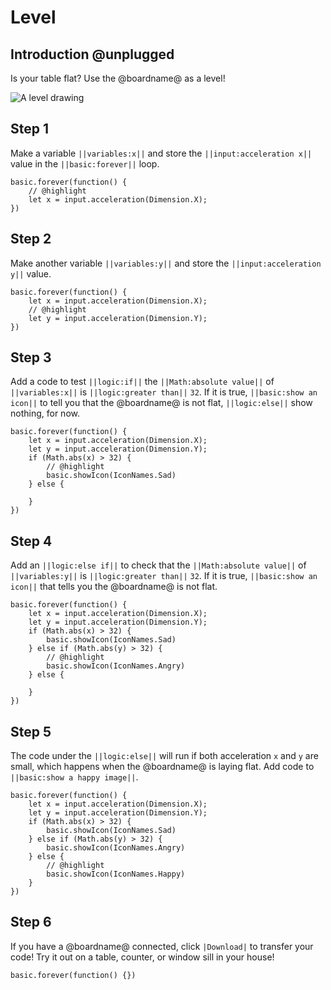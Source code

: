 # Level

## Introduction @unplugged

Is your table flat? Use the @boardname@ as a level!

![A level drawing](/static/mb/projects/level.png)


## Step 1

Make a variable ``||variables:x||`` and store the ``||input:acceleration x||`` value
in the ``||basic:forever||`` loop.

```blocks
basic.forever(function() {
    // @highlight
    let x = input.acceleration(Dimension.X);
})
```

## Step 2

Make another variable ``||variables:y||`` and store the ``||input:acceleration y||`` value.

```blocks
basic.forever(function() {
    let x = input.acceleration(Dimension.X);
    // @highlight
    let y = input.acceleration(Dimension.Y);
})
```

## Step 3

Add a code to test ``||logic:if||`` the ``||Math:absolute value||`` of ``||variables:x||`` is ``||logic:greater than||`` ``32``. 
If it is true, ``||basic:show an icon||`` to tell you that the @boardname@ is not flat, ``||logic:else||`` show nothing, for now.

```blocks
basic.forever(function() {
    let x = input.acceleration(Dimension.X);
    let y = input.acceleration(Dimension.Y);
    if (Math.abs(x) > 32) {
        // @highlight
        basic.showIcon(IconNames.Sad)        
    } else {

    }
})
```

## Step 4

Add an ``||logic:else if||`` to check that the ``||Math:absolute value||`` of ``||variables:y||`` is ``||logic:greater than||`` ``32``. 
If it is true, ``||basic:show an icon||`` that tells you the @boardname@ is not flat.

```blocks
basic.forever(function() {
    let x = input.acceleration(Dimension.X);
    let y = input.acceleration(Dimension.Y);
    if (Math.abs(x) > 32) {
        basic.showIcon(IconNames.Sad)        
    } else if (Math.abs(y) > 32) {
        // @highlight
        basic.showIcon(IconNames.Angry)        
    } else {

    }
})
```

## Step 5

The code under the ``||logic:else||`` will run if both acceleration ``x`` and ``y`` are small, which happens when the @boardname@ is laying flat. Add code to ``||basic:show a happy image||``.

```blocks
basic.forever(function() {
    let x = input.acceleration(Dimension.X);
    let y = input.acceleration(Dimension.Y);
    if (Math.abs(x) > 32) {
        basic.showIcon(IconNames.Sad)        
    } else if (Math.abs(y) > 32) {
        basic.showIcon(IconNames.Angry)        
    } else {
        // @highlight
        basic.showIcon(IconNames.Happy)        
    }
})
```

## Step 6

If you have a @boardname@ connected, click ``|Download|`` to transfer your code!
Try it out on a table, counter, or window sill in your house!

```template
basic.forever(function() {})
```